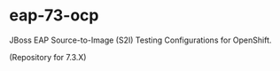 # eap-73-ocp

JBoss EAP Source-to-Image (S2I) Testing Configurations for OpenShift.

(Repository for 7.3.X)

